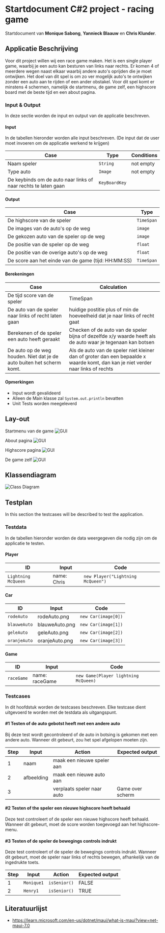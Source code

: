 # Startdocument C#2 project - racing game

Startdocument van **Monique Sabong**, **Yannieck Blaauw** en **Chris Klunder**.

## Applicatie Beschrijving

Voor dit project willen wij een race game maken. Het is een single player game, waarbij je een auto kan besturen van links naar rechts.
Er komen 4 of meerdere wegen naast elkaar waarbij andere auto's oprijden die je moet ontwijken. Het doel van dit spel is om zo ver mogelijk auto's te ontwijken zonder
een auto aan te rijden of een ander obstakel. Voor dit spel komt er minstens 4 schermen, namelijk de startmenu, de game zelf, een highscore board met de beste tijd en een about pagina.

### Input & Output

In deze sectie worden de input en output van de applicatie beschreven.

#### Input

In de tabellen hieronder worden alle input beschreven. (De input dat de user moet invoeren om de applicatie werkend te krijgen)

| Case                                                           | Type          | Conditions |
| -------------------------------------------------------------- | ------------- | ---------- |
| Naam speler                                                    | `String`      | not empty  |
| Type auto                                                      | `Image`       | not empty  |
| De keybinds om de auto naar links of naar rechts te laten gaan | `KeyBoardKey` |

#### Output

| Case                                                | Type       |
| --------------------------------------------------- | ---------- |
| De highscore van de speler                          | `TimeSpan` |
| De images van de auto's op de weg                   | `image`    |
| De gekozen auto van de speler op de weg             | `image`    |
| De positie van de speler op de weg                  | `float`    |
| De positie van de overige auto's op de weg          | `float`    |
| De score aan het einde van de game (tijd: HH:MM:SS) | `TimeSpan` |

#### Berekeningen

| Case                                                                  | Calculation                                                                                                                      |
| --------------------------------------------------------------------- | -------------------------------------------------------------------------------------------------------------------------------- |
| De tijd score van de speler                                           | TimeSpan                                                                                                                         |
| De auto van de speler naar links of recht laten gaan                  | huidige postitie plus of min de hoeveelheid dat je naar links of recht gaat                                                      |
| Berekenen of de speler een auto heeft geraakt                         | Checken of de auto van de speler bijna of dezelfde x/y waarde heeft als de auto waar je tegenaan kan botsen                      |
| De auto op de weg houden. Niet dat je de auto buiten het scherm komt. | Als de auto van de speler niet kleiner dan of groter dan een bepaalde x waarde komt, dan kan je niet verder naar links of rechts |

#### Opmerkingen

-   Input wordt gevalideerd
-   Alleen de Main klasse zal `System.out.println` bevatten
-   Unit Tests worden meegeleverd

## Lay-out

Startmenu van de game
![GUI](img/race-start.png "First Version of the GUI")

About pagina
![GUI](img/race-about.png "First Version of the GUI")

Highscore pagina
![GUI](img/race-highscore.png "First Version of the GUI")

De game zelf
![GUI](img/race-game.png "First Version of the GUI")

## Klassendiagram

![Class Diagram](img/raceGame.png "First Version of the class diagram")

## Testplan

In this section the testcases will be described to test the application.

### Testdata

In de tabellen hieronder worden de data weergegeven die nodig zijn om de applicatie te testen.

#### Player

| ID                  | Input       | Code                              |
| ------------------- | ----------- | --------------------------------- |
| `Lightning McQueen` | name: Chris | `new Player("Lightning McQueen")` |

#### Car

| ID           | Input          | Code                |
| ------------ | -------------- | ------------------- |
| `rodeAuto`   | rodeAuto.png   | `new Car(image[0])` |
| `blauweAuto` | blauweAuto.png | `new Car(image[1])` |
| `geleAuto`   | geleAuto.png   | `new Car(image[2])` |
| `oranjeAuto` | oranjeAuto.png | `new Car(image[3])` |

#### Game

| ID         | Input          | Code                                 |
| ---------- | -------------- | ------------------------------------ |
| `raceGame` | name: raceGame | `new Game(Player lightning McQueen)` |

### Testcases

In dit hoofdstuk worden de testcases beschreven. Elke testcase dient uitgevoerd te worden met de testdata als uitgangspunt.

#### #1 Testen of de auto gebotst heeft met een andere auto

Bij deze test wordt gecontroleerd of de auto in botsing is gekomen met een andere auto. Wanneer dit gebeurt, zou het spel afgelopen moeten zijn.

| Step | Input      | Action                     | Expected output  |
| ---- | ---------- | -------------------------- | ---------------- |
| 1    | naam       | maak een nieuwe speler aan |                  |
| 2    | afbeelding | maak een nieuwe auto aan   |                  |
| 3    |            | verplaats speler naar auto | Game over scherm |

#### #2 Testen of the speler een nieuwe highscore heeft behaald

Deze test controleert of de speler een nieuwe highscore heeft behaald. Wanneer dit gebeurt, moet de score worden toegevoegd aan het highscore-menu.

#### #3 Testen of de speler de bewegings controls indrukt

Deze test controleert of de speler de bewegings controls indrukt. Wanneer dit gebeurt, moet de speler naar links of rechts bewegen, afhankelijk van de ingedrukte toets.

| Step | Input      | Action       | Expected output |
| ---- | ---------- | ------------ | --------------- |
| 1    | `Monique1` | `isSenior()` | FALSE           |
| 2    | `Henry1`   | `isSenior()` | TRUE            |

## Literatuurlijst

-   <https://learn.microsoft.com/en-us/dotnet/maui/what-is-maui?view=net-maui-7.0>
